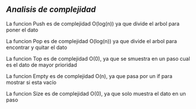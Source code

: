 *Analisis de complejidad*
---------------------------------

La funcion Push es de complejidad O(log(n)) ya que divide el arbol para poner el dato

La funcion Pop es de complejidad O(log(n)) ya que divide el arbol para encontrar y quitar el dato

La funcion Top es de complejidad O(0), ya que se smuestra en un paso cual es el dato de mayor prioridad

La funcion Empty es de complejidad O(n), ya que pasa por un if para mostrar si esta vacío

La funcion Size es de complejidad O(0), ya que solo muestra el dato en un paso
